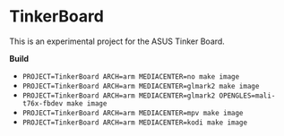 # TinkerBoard

This is an experimental project for the ASUS Tinker Board.

**Build**

* `PROJECT=TinkerBoard ARCH=arm MEDIACENTER=no make image`
* `PROJECT=TinkerBoard ARCH=arm MEDIACENTER=glmark2 make image`
* `PROJECT=TinkerBoard ARCH=arm MEDIACENTER=glmark2 OPENGLES=mali-t76x-fbdev make image`
* `PROJECT=TinkerBoard ARCH=arm MEDIACENTER=mpv make image`
* `PROJECT=TinkerBoard ARCH=arm MEDIACENTER=kodi make image`
